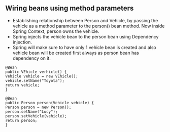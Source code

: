 ## Wiring beans using method parameters
- Establishing relationship between Person and Vehicle, by passing the vehicle as a method parameter to the 
person() bean method. Now inside Spring Context, person owns the vehicle.
- Spring injects the vehicle bean to the person bean using Dependency injection.
- Spring will make sure to have only 1 vehicle bean is created and also vehicle bean will be created 
first always as person bean has dependency on it.
```agsl
@Bean
public VEhicle verhicle() {
Vehicle vehicle = new VEhicle();
vehicle.setName("Toyota");
return vehicle;
}

@Bean
public Person person(Vehicle vehicle) {
Person person = new Person();
person.setName("Lucy");
person.setVehicle(vehicle);
return person;
}
```